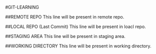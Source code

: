 #GIT-LEARNING

##REMOTE REPO
This line will be present in remote repo.

##LOCAL REPO (Last Commit)
This line will be present in loacl repo.

##STAGING AREA
This line will be present in staging area.

##WORKING DIRECTORY
This line will be present in working directory.